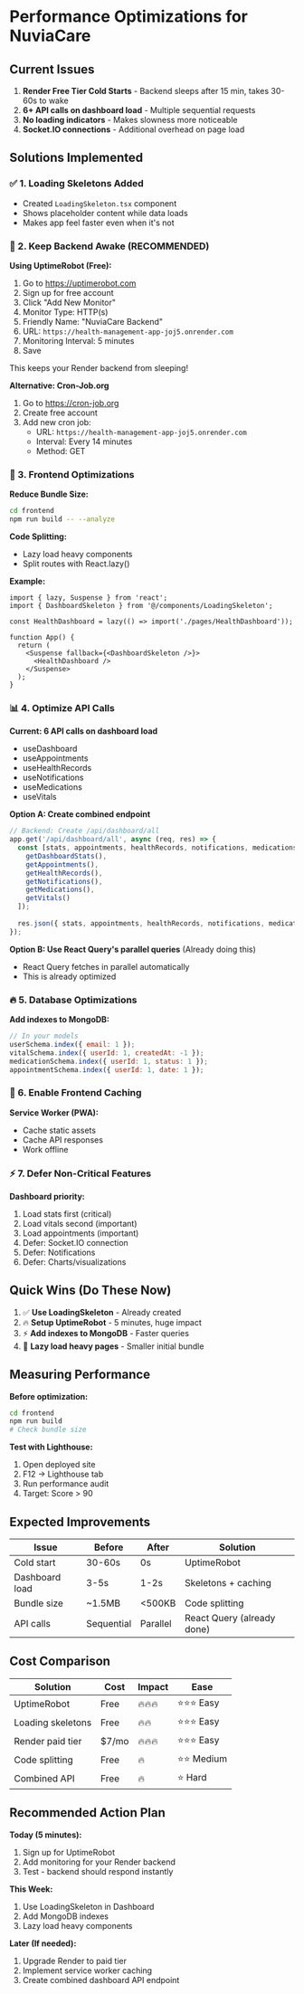 # Performance Optimizations for NuviaCare

## Current Issues
1. **Render Free Tier Cold Starts** - Backend sleeps after 15 min, takes 30-60s to wake
2. **6+ API calls on dashboard load** - Multiple sequential requests
3. **No loading indicators** - Makes slowness more noticeable
4. **Socket.IO connections** - Additional overhead on page load

## Solutions Implemented

### ✅ 1. Loading Skeletons Added
- Created `LoadingSkeleton.tsx` component
- Shows placeholder content while data loads
- Makes app feel faster even when it's not

### 🔧 2. Keep Backend Awake (RECOMMENDED)

**Using UptimeRobot (Free):**
1. Go to https://uptimerobot.com
2. Sign up for free account
3. Click "Add New Monitor"
4. Monitor Type: HTTP(s)
5. Friendly Name: "NuviaCare Backend"
6. URL: `https://health-management-app-joj5.onrender.com`
7. Monitoring Interval: 5 minutes
8. Save

This keeps your Render backend from sleeping!

**Alternative: Cron-Job.org**
1. Go to https://cron-job.org
2. Create free account
3. Add new cron job:
   - URL: `https://health-management-app-joj5.onrender.com`
   - Interval: Every 14 minutes
   - Method: GET

### 🚀 3. Frontend Optimizations

**Reduce Bundle Size:**
```bash
cd frontend
npm run build -- --analyze
```

**Code Splitting:**
- Lazy load heavy components
- Split routes with React.lazy()

**Example:**
```tsx
import { lazy, Suspense } from 'react';
import { DashboardSkeleton } from '@/components/LoadingSkeleton';

const HealthDashboard = lazy(() => import('./pages/HealthDashboard'));

function App() {
  return (
    <Suspense fallback={<DashboardSkeleton />}>
      <HealthDashboard />
    </Suspense>
  );
}
```

### 📊 4. Optimize API Calls

**Current: 6 API calls on dashboard load**
- useDashboard
- useAppointments
- useHealthRecords
- useNotifications
- useMedications
- useVitals

**Option A: Create combined endpoint**
```javascript
// Backend: Create /api/dashboard/all
app.get('/api/dashboard/all', async (req, res) => {
  const [stats, appointments, healthRecords, notifications, medications, vitals] = await Promise.all([
    getDashboardStats(),
    getAppointments(),
    getHealthRecords(),
    getNotifications(),
    getMedications(),
    getVitals()
  ]);
  
  res.json({ stats, appointments, healthRecords, notifications, medications, vitals });
});
```

**Option B: Use React Query's parallel queries** (Already doing this)
- React Query fetches in parallel automatically
- This is already optimized

### 🔥 5. Database Optimizations

**Add indexes to MongoDB:**
```javascript
// In your models
userSchema.index({ email: 1 });
vitalSchema.index({ userId: 1, createdAt: -1 });
medicationSchema.index({ userId: 1, status: 1 });
appointmentSchema.index({ userId: 1, date: 1 });
```

### 💾 6. Enable Frontend Caching

**Service Worker (PWA):**
- Cache static assets
- Cache API responses
- Work offline

### ⚡ 7. Defer Non-Critical Features

**Dashboard priority:**
1. Load stats first (critical)
2. Load vitals second (important)
3. Load appointments (important)
4. Defer: Socket.IO connection
5. Defer: Notifications
6. Defer: Charts/visualizations

## Quick Wins (Do These Now)

1. ✅ **Use LoadingSkeleton** - Already created
2. 🔥 **Setup UptimeRobot** - 5 minutes, huge impact
3. ⚡ **Add indexes to MongoDB** - Faster queries
4. 🎯 **Lazy load heavy pages** - Smaller initial bundle

## Measuring Performance

**Before optimization:**
```bash
cd frontend
npm run build
# Check bundle size
```

**Test with Lighthouse:**
1. Open deployed site
2. F12 → Lighthouse tab
3. Run performance audit
4. Target: Score > 90

## Expected Improvements

| Issue | Before | After | Solution |
|-------|--------|-------|----------|
| Cold start | 30-60s | 0s | UptimeRobot |
| Dashboard load | 3-5s | 1-2s | Skeletons + caching |
| Bundle size | ~1.5MB | <500KB | Code splitting |
| API calls | Sequential | Parallel | React Query (already done) |

## Cost Comparison

| Solution | Cost | Impact | Ease |
|----------|------|--------|------|
| UptimeRobot | Free | 🔥🔥🔥 | ⭐⭐⭐ Easy |
| Loading skeletons | Free | 🔥🔥 | ⭐⭐⭐ Easy |
| Render paid tier | $7/mo | 🔥🔥🔥 | ⭐⭐⭐ Easy |
| Code splitting | Free | 🔥 | ⭐⭐ Medium |
| Combined API | Free | 🔥 | ⭐ Hard |

## Recommended Action Plan

**Today (5 minutes):**
1. Sign up for UptimeRobot
2. Add monitoring for your Render backend
3. Test - backend should respond instantly

**This Week:**
1. Use LoadingSkeleton in Dashboard
2. Add MongoDB indexes
3. Lazy load heavy components

**Later (If needed):**
1. Upgrade Render to paid tier
2. Implement service worker caching
3. Create combined dashboard API endpoint

